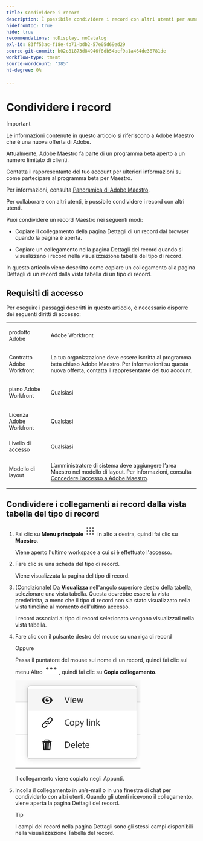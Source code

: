 ```yaml
---
title: Condividere i record
description: È possibile condividere i record con altri utenti per aumentare la collaborazione.
hidefromtoc: true
hide: true
recommendations: noDisplay, noCatalog
exl-id: 83ff53ac-f18e-4b71-bdb2-57e05d69ed29
source-git-commit: b02c81873d84946f8db54bcf9a1a464de38781de
workflow-type: tm+mt
source-wordcount: '385'
ht-degree: 0%

---
```


<!--update the metadata with real information when making this available in TOC and in the left nav-->

# Condividere i record

>[!IMPORTANT]
>
>Le informazioni contenute in questo articolo si riferiscono a Adobe Maestro che è una nuova offerta di Adobe.
>
>Attualmente, Adobe Maestro fa parte di un programma beta aperto a un numero limitato di clienti.
>
>Contatta il rappresentante del tuo account per ulteriori informazioni su come partecipare al programma beta per Maestro.
>
>Per informazioni, consulta [Panoramica di Adobe Maestro](../maestro-overview.md).

Per collaborare con altri utenti, è possibile condividere i record con altri utenti.

Puoi condividere un record Maestro nei seguenti modi:

* Copiare il collegamento della pagina Dettagli di un record dal browser quando la pagina è aperta.

* Copiare un collegamento nella pagina Dettagli del record quando si visualizzano i record nella visualizzazione tabella del tipo di record.

In questo articolo viene descritto come copiare un collegamento alla pagina Dettagli di un record dalla vista tabella di un tipo di record.

<!-- add information about permissions, like:
- in the table below, you must have at least View permissions to the record
- the user you're sharing with must have at least View permissions to the record to view it
- etc - others???-->

## Requisiti di accesso

Per eseguire i passaggi descritti in questo articolo, è necessario disporre dei seguenti diritti di accesso:

<table style="table-layout:auto">
 <col>
 <tbody>
<td>
   <p> prodotto Adobe</p> </td>
   <td>
   <p> Adobe Workfront</p> </td>
  </tr>  
 <td role="rowheader"><p>Contratto Adobe Workfront</p></td>
   <td>
<p>La tua organizzazione deve essere iscritta al programma beta chiuso Adobe Maestro. Per informazioni su questa nuova offerta, contatta il rappresentante del tuo account. </p>
   </td>
  </tr>
  <tr>
   <td role="rowheader"><p>piano Adobe Workfront</p></td>
   <td>
<p>Qualsiasi</p>
   </td>
  </tr>
  <tr>
   <td role="rowheader"><p>Licenza Adobe Workfront</p></td>
   <td>
   <p>Qualsiasi</p> 
  </td>
  </tr>

<tr>
   <td role="rowheader">Livello di accesso</td>
   <td> <p>Qualsiasi</p>  
</td>
  </tr>
<tr>
   <td role="rowheader">Modello di layout</td>
   <td> <p>L’amministratore di sistema deve aggiungere l’area Maestro nel modello di layout. Per informazioni, consulta <a href="../access/grant-access.md">Concedere l’accesso a Adobe Maestro</a>. </p>  
</td>
  </tr>
 </tbody>
</table>

<!--Maybe enable this at GA - but Maestro is not supposed to have Access controls in the Workfront Access Level: 
>[!NOTE]
>
>If you don't have access, ask your Workfront administrator if they set additional restrictions in your access level. For information on how a Workfront administrator can change your access level, see [Create or modify custom access levels](../administration-and-setup/add-users/configure-and-grant-access/create-modify-access-levels.md). -->

<!-- Notes to add for the table: for the "Workfront plans" row: the above is only for closed beta; when going to GA - activate the following plans:    
<p>Current plan: Prime and Ultimate</p>
<p>Legacy plan: Enterprise</p>-->

<!-- Notes for the table: for the "Workfront access" row: <p>For more information, see <a href="../../administration-and-setup/add-users/access-levels-and-object-permissions/wf-licenses.md" class="MCXref xref">Adobe Workfront licenses overview</a>.</p>-->

## Condividere i collegamenti ai record dalla vista tabella del tipo di record

1. Fai clic su **Menu principale** ![](assets/main-menu-workfront.png) in alto a destra, <!--or the **Main Menu** ![](assets/main-menu-shell.png) in the upper-left corner, if it is available,--> quindi fai clic su **Maestro**.

   Viene aperto l&#39;ultimo workspace a cui si è effettuato l&#39;accesso.
1. Fare clic su una scheda del tipo di record.

   Viene visualizzata la pagina del tipo di record.
1. (Condizionale) Da **Visualizza** nell&#39;angolo superiore destro della tabella, selezionare una vista tabella. Questa dovrebbe essere la vista predefinita, a meno che il tipo di record non sia stato visualizzato nella vista timeline al momento dell&#39;ultimo accesso.

   I record associati al tipo di record selezionato vengono visualizzati nella vista tabella.
1. Fare clic con il pulsante destro del mouse su una riga di record

   Oppure

   Passa il puntatore del mouse sul nome di un record, quindi fai clic sul menu Altro ![](assets/more-menu.png), quindi fai clic su **Copia collegamento**.

   ![](assets/contextual-menu-for-record-row.png)

   Il collegamento viene copiato negli Appunti.

1. Incolla il collegamento in un’e-mail o in una finestra di chat per condividerlo con altri utenti. Quando gli utenti ricevono il collegamento, viene aperta la pagina Dettagli del record.

   >[!TIP]
   >
   >I campi del record nella pagina Dettagli sono gli stessi campi disponibili nella visualizzazione Tabella del record.


   <!--add there when it will be available: if they have access to this record-->
